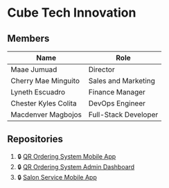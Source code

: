 # Cube Tech Innovation

## Members

| Name                 | Role                 |
| -------------------- | -------------------- |
| Maae Jumuad          | Director             |
| Cherry Mae Minguito  | Sales and Marketing  |
| Lyneth Escuadro      | Finance Manager      |
| Chester Kyles Colita | DevOps Engineer      |
| Macdenver Magbojos   | Full-Stack Developer |

## Repositories

1. :lock: [QR Ordering System Mobile App](https://github.com/cubetech-devs/qr-ordering-mobile-app)
2. :lock: [QR Ordering System Admin Dashboard](https://github.com/cubetech-devs/qr-ordering-admin-dashboard)
3. :lock: [Salon Service Mobile App](https://github.com/cubetech-devs/salon-service-mobile-app)

